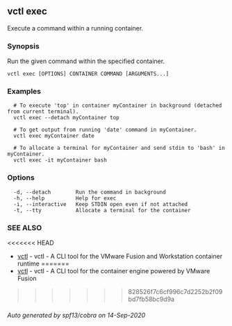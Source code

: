 ## vctl exec

Execute a command within a running container.

### Synopsis

Run the given command within the specified container.

```
vctl exec [OPTIONS] CONTAINER COMMAND [ARGUMENTS...]
```

### Examples

```
  # To execute 'top' in container myContainer in background (detached from current terminal).
  vctl exec --detach myContainer top

  # To get output from running 'date' command in myContainer.
  vctl exec myContainer date

  # To allocate a terminal for myContainer and send stdin to 'bash' in myContainer.
  vctl exec -it myContainer bash
```

### Options

```
  -d, --detach        Run the command in background
  -h, --help          Help for exec
  -i, --interactive   Keep STDIN open even if not attached
  -t, --tty           Allocate a terminal for the container
```

### SEE ALSO

<<<<<<< HEAD
* [vctl](vctl.md)	 - vctl - A CLI tool for the VMware Fusion and Workstation container runtime
=======
* [vctl](vctl.md)	 - vctl - A CLI tool for the container engine powered by VMware Fusion
>>>>>>> 828526f7c6cf996c7d2252b2f09bd7fb58bc9d9a

###### Auto generated by spf13/cobra on 14-Sep-2020
